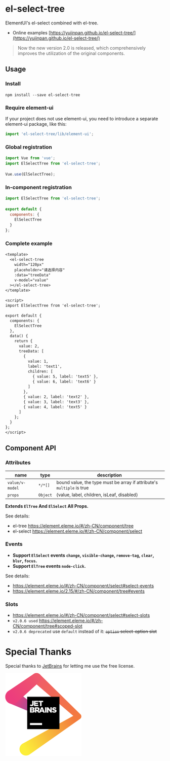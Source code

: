 # el-select-tree

ElementUI's el-select combined with el-tree.

- Online examples [https://yujinpan.github.io/el-select-tree/](https://yujinpan.github.io/el-select-tree/)

> Now the new version 2.0 is released, which comprehensively improves the utilization of the original components.

## Usage

### Install

```
npm install --save el-select-tree
```

### Require element-ui

If your project does not use element-ui,
you need to introduce a separate element-ui package, like this:

```js
import 'el-select-tree/lib/element-ui';
```

### Global registration

```js
import Vue from 'vue';
import ElSelectTree from 'el-select-tree';

Vue.use(ElSelectTree);
```

### In-component registration

```js
import ElSelectTree from 'el-select-tree';

export default {
  components: {
    ElSelectTree
  }
};
```

### Complete example

```vue
<template>
  <el-select-tree
    width="120px"
    placeholder="请选择内容"
    :data="treeData"
    v-model="value"
  ></el-select-tree>
</template>

<script>
import ElSelectTree from 'el-select-tree';

export default {
  components: {
    ElSelectTree
  },
  data() {
    return {
      value: 2,
      treeData: [
        {
          value: 1,
          label: 'text1',
          children: [
            { value: 5, label: 'text5' },
            { value: 6, label: 'text6' }
          ]
        },
        { value: 2, label: 'text2' },
        { value: 3, label: 'text3' },
        { value: 4, label: 'text5' }
      ]
    };
  }
};
</script>
```

## Component API

### Attributes

| name            | type     | description                                                           |
| --------------- | -------- | --------------------------------------------------------------------- |
| `value/v-model` | `*/*[]`  | bound value, the type must be array if attribute's `multiple` is true |
| `props`         | `Object` | {value, label, children, isLeaf, disabled}                            |

**Extends `ElTree` And `ElSelect` All Props.**

See details:

- el-tree https://element.eleme.io/#/zh-CN/component/tree
- el-select https://element.eleme.io/#/zh-CN/component/select

### Events

- **Support `ElSelect` events `change`, `visible-change`, `remove-tag`, `clear`, `blur`, `focus`.**
- **Support `ElTree` events `node-click`.**

See details:

- https://element.eleme.io/#/zh-CN/component/select#select-events
- https://element.eleme.io/2.15/#/zh-CN/component/tree#events

### Slots

- https://element.eleme.io/#/zh-CN/component/select#select-slots
- `v2.0.6 used` https://element.eleme.io/#/zh-CN/component/tree#scoped-slot
- `v2.0.6 deprecated` use `default` instead of it: ~~`option` select-option slot~~

# Special Thanks

Special thanks to [JetBrains](https://www.jetbrains.com/?from=el-table-infinite-scroll)
for letting me use the free license.

![JetBrains](./jetbrains.svg)
